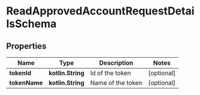 
# ReadApprovedAccountRequestDetailsSchema

## Properties
Name | Type | Description | Notes
------------ | ------------- | ------------- | -------------
**tokenId** | **kotlin.String** | Id of the token |  [optional]
**tokenName** | **kotlin.String** | Name of the token |  [optional]



